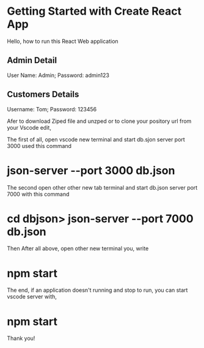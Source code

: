 # Getting Started with Create React App
Hello, how to run this React Web application

 Admin Detail
 ---------------
 User Name: Admin;
 Password: admin123
 
 Customers Details
 ---------------
 Username: Tom;
 Password: 123456
 
 

Afer to download Ziped file and unzped or to clone your pository url from your Vscode edit, 

The first of all, open vscode new terminal and start db.sjon server port 3000 used this command 
# json-server --port 3000 db.json

The second open other other new tab terminal and start db.json server port 7000 with this command 
# cd dbjson> json-server --port 7000 db.json

Then After all above, open other new terminal you, write
# npm start 

The end, if an application doesn't running and stop to run, you can start vscode server with,
# npm start 

Thank you!
